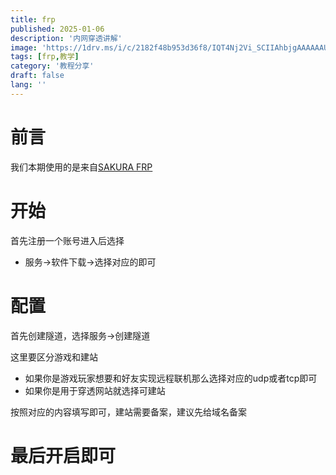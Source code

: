 ```yaml
---
title: frp
published: 2025-01-06
description: '内网穿透讲解'
image: 'https://1drv.ms/i/c/2182f48b953d36f8/IQT4Nj2Vi_SCIIAhbjgAAAAAAUqLmq_8h-hedFRAtAIy9x0?width=7680&height=4320'
tags: [frp,教学]
category: '教程分享'
draft: false 
lang: ''
---
```


# 前言
我们本期使用的是来自[SAKURA FRP](https://www.natfrp.com/)

# 开始
首先注册一个账号进入后选择

- 服务->软件下载->选择对应的即可

# 配置

首先创建隧道，选择服务->创建隧道

这里要区分游戏和建站

- 如果你是游戏玩家想要和好友实现远程联机那么选择对应的udp或者tcp即可
- 如果你是用于穿透网站就选择可建站

按照对应的内容填写即可，建站需要备案，建议先给域名备案

# 最后开启即可